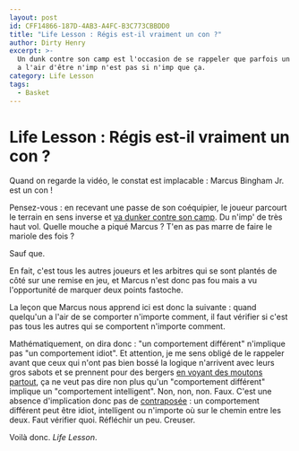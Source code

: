 ```yaml
---
layout: post
id: CFF14866-187D-4AB3-A4FC-B3C773CBBDD0
title: "Life Lesson : Régis est-il vraiment un con ?"
author: Dirty Henry
excerpt: >-
  Un dunk contre son camp est l'occasion de se rappeler que parfois un truc qui
  a l'air d'être n'imp n'est pas si n'imp que ça.
category: Life Lesson
tags:
  - Basket
---
```


# Life Lesson : Régis est-il vraiment un con ?

Quand on regarde la vidéo, le constat est implacable : Marcus Bingham Jr. est un
con !

Pensez-vous : en recevant une passe de son coéquipier, le joueur parcourt le
terrain en sens inverse et [va dunker contre son camp][1]. Du n'imp' de très
haut vol. Quelle mouche a piqué Marcus ? T'en as pas marre de faire le mariole
des fois ?

Sauf que.

En fait, c'est tous les autres joueurs et les arbitres qui se sont plantés de
côté sur une remise en jeu, et Marcus n'est donc pas fou mais a vu l'opportunité
de marquer deux points fastoche.

La leçon que Marcus nous apprend ici est donc la suivante : quand quelqu'un a
l'air de se comporter n'importe comment, il faut vérifier si c'est pas tous les
autres qui se comportent n'importe comment.

Mathématiquement, on dira donc : "un comportement différent" n'implique pas "un
comportement idiot". Et attention, je me sens obligé de le rappeler avant que
ceux qui n'ont pas bien bossé la logique n'arrivent avec leurs gros sabots et se
prennent pour des bergers [en voyant des moutons partout][2], ça ne veut pas
dire non plus qu'un "comportement différent" implique un "comportement
intelligent". Non, non, non. Faux. C'est une absence d'implication donc pas de
[contraposée][3] : un comportement différent peut être idiot, intelligent ou
n'importe où sur le chemin entre les deux. Faut vérifier quoi. Réfléchir un peu.
Creuser.

Voilà donc. _Life Lesson_.

[1]: https://www.basketusa.com/news/697087/pivot-mavericks-dunk-contre-son-camp/
[2]: https://fr.wikipedia.org/wiki/Mouton_de_Panurge_(locution)
[3]: https://fr.wikipedia.org/wiki/Proposition_contrapos%C3%A9e
